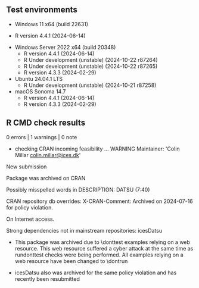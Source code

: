 ## Test environments

*  Windows 11 x64 (build 22631)
  - R version 4.4.1 (2024-06-14)
* Windows Server 2022 x64 (build 20348)
  - R version 4.4.1 (2024-06-14)
  - R Under development (unstable) (2024-10-22 r87264)
  - R Under development (unstable) (2024-10-22 r87265)
  - R version 4.3.3 (2024-02-29)
* Ubuntu 24.04.1 LTS
  - R Under development (unstable) (2024-10-21 r87258)
* macOS Sonoma 14.7
  - R version 4.4.1 (2024-06-14)
  - R version 4.3.3 (2024-02-29)


## R CMD check results

0 errors | 1 warnings | 0 note

* checking CRAN incoming feasibility ... WARNING
Maintainer: 'Colin Millar <colin.millar@ices.dk>'

New submission

Package was archived on CRAN

Possibly misspelled words in DESCRIPTION:
  DATSU (7:40)

CRAN repository db overrides:
  X-CRAN-Comment: Archived on 2024-07-16 for policy violation.

  On Internet access.

Strong dependencies not in mainstream repositories:
  icesDatsu

* This package was archived due to \donttest examples relying on a web resource.
  This web resource suffered a cyber attack at the same time as rundonttest checks
  were being performed.
  All examples relying on a web resource have been changed to \dontrun

* icesDatsu also was archived for the same policy violation and has recently
  been resubmitted

